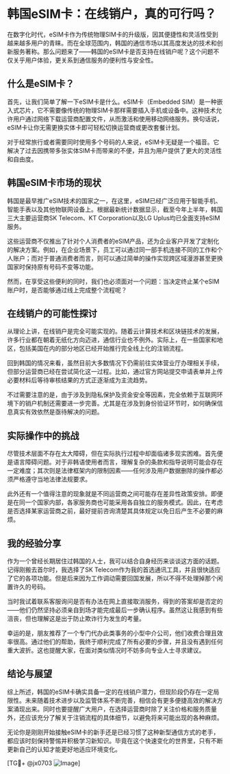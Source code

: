 # 韩国eSIM卡：在线销户，真的可行吗？

在数字化时代，eSIM卡作为传统物理SIM卡的升级版，因其便捷性和灵活性受到越来越多用户的青睐。而在全球范围内，韩国的通信市场以其高度发达的技术和创新服务著称。那么问题来了——韩国的eSIM卡是否支持在线销户呢？这个问题不仅关乎用户体验，更关系到通信服务的便利性与安全性。

## 什么是eSIM卡？

首先，让我们简单了解一下eSIM卡是什么。eSIM卡（Embedded SIM）是一种嵌入式芯片，它不需要像传统的物理SIM卡那样需要插入手机或设备中。这种技术允许用户通过网络下载运营商配置文件，从而激活和使用移动网络服务。换句话说，eSIM卡让你无需更换实体卡即可轻松切换运营商或更改套餐计划。

对于经常旅行或者需要同时使用多个号码的人来说，eSIM卡无疑是一个福音。它解决了过去因携带多张实体SIM卡而带来的不便，并且为用户提供了更大的灵活性和自由度。

## 韩国eSIM卡市场的现状

韩国是最早推广eSIM技术的国家之一，在这里，eSIM已经广泛应用于智能手机、智能手表以及其他物联网设备上。根据最新统计数据显示，截至今年上半年，韩国三大主要运营商SK Telecom、KT Corporation以及LG Uplus均已全面支持eSIM服务。

这些运营商不仅推出了针对个人消费者的eSIM产品，还为企业客户开发了定制化的解决方案。例如，在企业场景下，员工可以通过同一部手机连接不同的工作和个人账户；而对于普通消费者而言，则可以通过简单的操作实现跨区域漫游甚至更换国家时保持原有号码不变等功能。

然而，在享受这些便利的同时，我们也必须面对一个问题：当决定终止某个eSIM账户时，是否能够通过线上完成整个流程呢？

## 在线销户的可能性探讨

从理论上讲，在线销户是完全可能实现的。随着云计算技术和区块链技术的发展，许多行业都在朝着无纸化方向迈进，通信行业也不例外。实际上，在一些国家和地区，包括美国在内的部分地区已经开始推行完全线上化的注销流程。

回到韩国的情况来看，虽然目前大多数情况下仍需前往实体营业厅办理相关手续，但部分运营商已经在尝试简化这一过程。比如，通过官方网站提交申请表单并上传必要材料后等待审核结果的方式正逐渐成为主流趋势。

不过需要注意的是，由于涉及到隐私保护及资金安全等因素，完全依赖于互联网环境下的销户机制还需要进一步完善。尤其是在涉及到身份验证环节时，如何确保信息真实有效依然是亟待解决的问题。

## 实际操作中的挑战

尽管技术层面不存在太大障碍，但在实际执行过程中却面临诸多现实困难。首先便是语言障碍问题。对于非韩语使用者而言，理解复杂的条款和指导说明可能会存在一定难度；其次则是法律框架内的限制因素——任何涉及用户数据删除的操作都必须严格遵守当地法律法规要求。

此外还有一个值得注意的现象就是不同运营商之间可能存在差异性政策安排。即便是在同一个国家内部，各家服务商也可能采用各自独立的服务模式。因此，在考虑是否选择某家运营商之前，最好提前咨询清楚其具体规定以免日后产生不必要的麻烦。

## 我的经验分享

作为一个曾经长期居住过韩国的人士，我可以结合自身经历来谈谈这方面的话题。记得刚搬去首尔时，我选择了SK Telecom作为我的首选通讯工具，并且很快适应了它的各项功能。但是后来因为工作调动需要回国发展，所以不得不处理掉那个闲置许久的号码。

当时我试着联系客服询问是否有办法在网上直接取消服务，得到的答案却是否定的——他们仍然坚持必须亲自到场才能完成最后一步确认程序。虽然这让我感到有些沮丧，但也理解这是出于防止欺诈行为发生的考量。

幸运的是，朋友推荐了一个专门代办此类事务的小型中介公司，他们收费合理且效率很高。通过他们的帮助，我终于顺利完成了所有必要的步骤，并且没有遇到任何重大波折。这也提醒大家，在面对类似情况时不妨多向专业人士寻求建议。

## 结论与展望

综上所述，韩国的eSIM卡确实具备一定的在线销户潜力，但现阶段仍存在一定局限性。未来随着技术进步以及监管体系不断完善，相信会有更多便捷高效的解决方案涌现出来。同时也要提醒广大用户，在选择运营商时除了关注价格和服务质量外，还应该充分了解关于注销流程的具体细节，以避免将来可能出现的各种麻烦。

无论你是刚刚开始接触eSIM卡的新手还是已经习惯了这种新型通信方式的老手，都应该时刻保持警惕并积极学习新知识。毕竟在这个快速变化的世界里，只有不断更新自己的认知才能更好地适应环境变化。

[TG💪+ @jx0703 ![Image](https://github.com/user-attachments/assets/dbca1d08-cadb-493c-b0ec-ad6f7a83f270)]